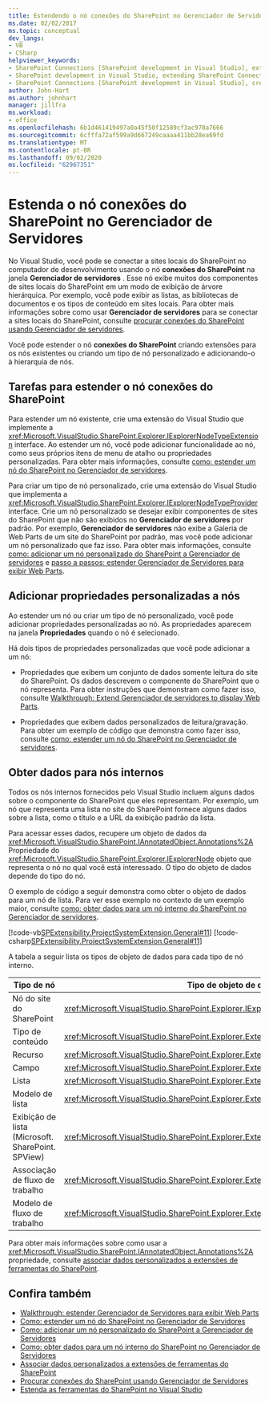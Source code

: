 ```yaml
---
title: Estendendo o nó conexões do SharePoint no Gerenciador de Servidores | Microsoft Docs
ms.date: 02/02/2017
ms.topic: conceptual
dev_langs:
- VB
- CSharp
helpviewer_keywords:
- SharePoint Connections [SharePoint development in Visual Studio], extending a node
- SharePoint development in Visual Studio, extending SharePoint Connections node in Server Explorer
- SharePoint Connections [SharePoint development in Visual Studio], creating a new node type
author: John-Hart
ms.author: johnhart
manager: jillfra
ms.workload:
- office
ms.openlocfilehash: 6b1d461419497a0a45f50f12589cf3ac978a7666
ms.sourcegitcommit: 6cfffa72af599a9d667249caaaa411bb28ea69fd
ms.translationtype: MT
ms.contentlocale: pt-BR
ms.lasthandoff: 09/02/2020
ms.locfileid: "62967351"
---
```

# <a name="extend-the-sharepoint-connections-node-in-server-explorer"></a>Estenda o nó conexões do SharePoint no Gerenciador de Servidores
  No Visual Studio, você pode se conectar a sites locais do SharePoint no computador de desenvolvimento usando o nó **conexões do SharePoint** na janela **Gerenciador de servidores** . Esse nó exibe muitos dos componentes de sites locais do SharePoint em um modo de exibição de árvore hierárquica. Por exemplo, você pode exibir as listas, as bibliotecas de documentos e os tipos de conteúdo em sites locais. Para obter mais informações sobre como usar **Gerenciador de servidores** para se conectar a sites locais do SharePoint, consulte [procurar conexões do SharePoint usando Gerenciador de servidores](../sharepoint/browsing-sharepoint-connections-using-server-explorer.md).

 Você pode estender o nó **conexões do SharePoint** criando extensões para os nós existentes ou criando um tipo de nó personalizado e adicionando-o à hierarquia de nós.

## <a name="tasks-for-extending-the-sharepoint-connections-node"></a>Tarefas para estender o nó conexões do SharePoint
 Para estender um nó existente, crie uma extensão do Visual Studio que implemente a <xref:Microsoft.VisualStudio.SharePoint.Explorer.IExplorerNodeTypeExtension> interface. Ao estender um nó, você pode adicionar funcionalidade ao nó, como seus próprios itens de menu de atalho ou propriedades personalizadas. Para obter mais informações, consulte [como: estender um nó do SharePoint no Gerenciador de servidores](../sharepoint/how-to-extend-a-sharepoint-node-in-server-explorer.md).

 Para criar um tipo de nó personalizado, crie uma extensão do Visual Studio que implementa a <xref:Microsoft.VisualStudio.SharePoint.Explorer.IExplorerNodeTypeProvider> interface. Crie um nó personalizado se desejar exibir componentes de sites do SharePoint que não são exibidos no **Gerenciador de servidores** por padrão. Por exemplo, **Gerenciador de servidores** não exibe a Galeria de Web Parts de um site do SharePoint por padrão, mas você pode adicionar um nó personalizado que faz isso. Para obter mais informações, consulte [como: adicionar um nó personalizado do SharePoint a Gerenciador de servidores](../sharepoint/how-to-add-a-custom-sharepoint-node-to-server-explorer.md) e [passo a passos: estender Gerenciador de Servidores para exibir Web Parts](../sharepoint/walkthrough-extending-server-explorer-to-display-web-parts.md).

## <a name="add-custom-properties-to-nodes"></a>Adicionar propriedades personalizadas a nós
 Ao estender um nó ou criar um tipo de nó personalizado, você pode adicionar propriedades personalizadas ao nó. As propriedades aparecem na janela **Propriedades** quando o nó é selecionado.

 Há dois tipos de propriedades personalizadas que você pode adicionar a um nó:

- Propriedades que exibem um conjunto de dados somente leitura do site do SharePoint. Os dados descrevem o componente do SharePoint que o nó representa. Para obter instruções que demonstram como fazer isso, consulte [Walkthrough: Extend Gerenciador de servidores to display Web Parts](../sharepoint/walkthrough-extending-server-explorer-to-display-web-parts.md).

- Propriedades que exibem dados personalizados de leitura/gravação. Para obter um exemplo de código que demonstra como fazer isso, consulte [como: estender um nó do SharePoint no Gerenciador de servidores](../sharepoint/how-to-extend-a-sharepoint-node-in-server-explorer.md).

## <a name="get-data-for-built-in-nodes"></a>Obter dados para nós internos
 Todos os nós internos fornecidos pelo Visual Studio incluem alguns dados sobre o componente do SharePoint que eles representam. Por exemplo, um nó que representa uma lista no site do SharePoint fornece alguns dados sobre a lista, como o título e a URL da exibição padrão da lista.

 Para acessar esses dados, recupere um objeto de dados da <xref:Microsoft.VisualStudio.SharePoint.IAnnotatedObject.Annotations%2A> Propriedade do <xref:Microsoft.VisualStudio.SharePoint.Explorer.IExplorerNode> objeto que representa o nó no qual você está interessado. O tipo do objeto de dados depende do tipo do nó.

 O exemplo de código a seguir demonstra como obter o objeto de dados para um nó de lista. Para ver esse exemplo no contexto de um exemplo maior, consulte [como: obter dados para um nó interno do SharePoint no Gerenciador de servidores](../sharepoint/how-to-get-data-for-a-built-in-sharepoint-node-in-server-explorer.md).

 [!code-vb[SPExtensibility.ProjectSystemExtension.General#11](../sharepoint/codesnippet/VisualBasic/projectsystemexamples/extension/serverexplorerextensionnodeinfo.vb#11)]
 [!code-csharp[SPExtensibility.ProjectSystemExtension.General#11](../sharepoint/codesnippet/CSharp/projectsystemexamples/extension/serverexplorerextensionnodeinfo.cs#11)]

 A tabela a seguir lista os tipos de objeto de dados para cada tipo de nó interno.

|Tipo de nó|Tipo de objeto de dados|
|---------------|----------------------|
|Nó do site do SharePoint|<xref:Microsoft.VisualStudio.SharePoint.Explorer.IExplorerSiteNodeInfo>|
|Tipo de conteúdo|<xref:Microsoft.VisualStudio.SharePoint.Explorer.Extensions.IContentTypeNodeInfo>|
|Recurso|<xref:Microsoft.VisualStudio.SharePoint.Explorer.Extensions.IFeatureNodeInfo>|
|Campo|<xref:Microsoft.VisualStudio.SharePoint.Explorer.Extensions.IFieldNodeInfo>|
|Lista|<xref:Microsoft.VisualStudio.SharePoint.Explorer.Extensions.IListNodeInfo>|
|Modelo de lista|<xref:Microsoft.VisualStudio.SharePoint.Explorer.Extensions.IListTemplateNodeInfo>|
|Exibição de lista (Microsoft. SharePoint. SPView)|<xref:Microsoft.VisualStudio.SharePoint.Explorer.Extensions.IListViewNodeInfo>|
|Associação de fluxo de trabalho|<xref:Microsoft.VisualStudio.SharePoint.Explorer.Extensions.IWorkflowAssociationNodeInfo>|
|Modelo de fluxo de trabalho|<xref:Microsoft.VisualStudio.SharePoint.Explorer.Extensions.IWorkflowTemplateNodeInfo>|

 Para obter mais informações sobre como usar a <xref:Microsoft.VisualStudio.SharePoint.IAnnotatedObject.Annotations%2A> propriedade, consulte [associar dados personalizados a extensões de ferramentas do SharePoint](../sharepoint/associating-custom-data-with-sharepoint-tools-extensions.md).

## <a name="see-also"></a>Confira também
- [Walkthrough: estender Gerenciador de Servidores para exibir Web Parts](../sharepoint/walkthrough-extending-server-explorer-to-display-web-parts.md)
- [Como: estender um nó do SharePoint no Gerenciador de Servidores](../sharepoint/how-to-extend-a-sharepoint-node-in-server-explorer.md)
- [Como: adicionar um nó personalizado do SharePoint a Gerenciador de Servidores](../sharepoint/how-to-add-a-custom-sharepoint-node-to-server-explorer.md)
- [Como: obter dados para um nó interno do SharePoint no Gerenciador de Servidores](../sharepoint/how-to-get-data-for-a-built-in-sharepoint-node-in-server-explorer.md)
- [Associar dados personalizados a extensões de ferramentas do SharePoint](../sharepoint/associating-custom-data-with-sharepoint-tools-extensions.md)
- [Procurar conexões do SharePoint usando Gerenciador de Servidores](../sharepoint/browsing-sharepoint-connections-using-server-explorer.md)
- [Estenda as ferramentas do SharePoint no Visual Studio](../sharepoint/extending-the-sharepoint-tools-in-visual-studio.md)
